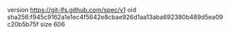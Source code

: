 version https://git-lfs.github.com/spec/v1
oid sha256:f945c9162a1e1ec4f5642e8cbae926d1aa13aba692380b489d5ea09c20b5b75f
size 606
